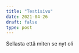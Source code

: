 ```yaml
---
title: "Testisivu"
date: 2021-04-26
draft: false
type: post
---
```


Sellasta että miten se nyt oli
